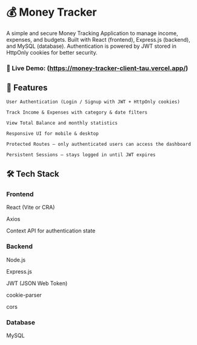 # 💰 Money Tracker
A simple and secure Money Tracking Application to manage income, expenses, and budgets.
Built with React (frontend), Express.js (backend), and MySQL (database).
Authentication is powered by JWT stored in HttpOnly cookies for better security.

### 🔗 Live Demo: (https://money-tracker-client-tau.vercel.app/)

## 🚀 Features
`User Authentication (Login / Signup with JWT + HttpOnly cookies)`

`Track Income & Expenses with category & date filters`

`View Total Balance and monthly statistics`

`Responsive UI for mobile & desktop`

`Protected Routes — only authenticated users can access the dashboard`

`Persistent Sessions — stays logged in until JWT expires`

## 🛠️ Tech Stack
### Frontend

React (Vite or CRA)

Axios

Context API for authentication state

### Backend

Node.js

Express.js

JWT (JSON Web Token)

cookie-parser

cors

### Database

MySQL